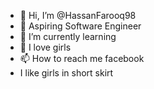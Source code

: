 - 👋 Hi, I’m @HassanFarooq98
- 👀 Aspiring Software Engineer
- 🌱 I’m currently learning
- 💞️ I love girls
- 📫 How to reach me facebook
- I like girls in short skirt
